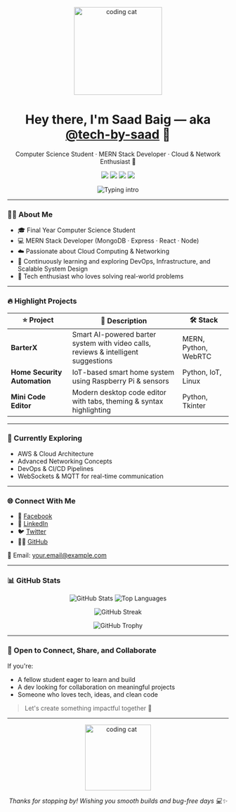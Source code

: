 <p align="center">
  <img src="https://github.com/tech-by-saad/tech-by-saad/raw/main/miroon-cat.gif" width="200" alt="coding cat"/>
</p>

<h1 align="center">Hey there, I'm Saad Baig — aka <a href="https://github.com/tech-by-saad">@tech-by-saad</a> 🚀</h1>
<p align="center">Computer Science Student · MERN Stack Developer · Cloud & Network Enthusiast 🧠</p>

<p align="center">
  <a href="https://linkedin.com/in/your-profile"><img src="https://img.shields.io/badge/LinkedIn-%230A66C2.svg?style=for-the-badge&logo=linkedin"/></a>
  <a href="https://x.com/your-twitter"><img src="https://img.shields.io/badge/Twitter-%231DA1F2.svg?style=for-the-badge&logo=twitter"/></a>
  <a href="https://facebook.com/profile.php?id=100084380714332"><img src="https://img.shields.io/badge/Facebook-%231877F2.svg?style=for-the-badge&logo=facebook"/></a>
  <a href="https://github.com/tech-by-saad"><img src="https://img.shields.io/badge/GitHub-%23121011.svg?style=for-the-badge&logo=github"/></a>
</p>

<p align="center">
  <img src="https://readme-typing-svg.demolab.com?font=Fira+Code&duration=3000&pause=1200&color=00B2FF&center=true&vCenter=true&multiline=true&width=700&lines=Building+secure+and+scalable+web+apps+with+cloud+and+networking+in+mind." alt="Typing intro"/>
</p>

---

### 🧑‍💻 About Me

* 🎓 Final Year Computer Science Student
* 💻 MERN Stack Developer (MongoDB · Express · React · Node)
* ☁️ Passionate about Cloud Computing & Networking
* 🌱 Continuously learning and exploring DevOps, Infrastructure, and Scalable System Design
* 🧠 Tech enthusiast who loves solving real-world problems

---

### 🔥 Highlight Projects

| ⭐ Project                    | 💬 Description                                                                     | 🛠️ Stack            |
| ---------------------------- | ---------------------------------------------------------------------------------- | -------------------- |
| **BarterX**                  | Smart AI-powered barter system with video calls, reviews & intelligent suggestions | MERN, Python, WebRTC |
| **Home Security Automation** | IoT-based smart home system using Raspberry Pi & sensors                           | Python, IoT, Linux   |
| **Mini Code Editor**         | Modern desktop code editor with tabs, theming & syntax highlighting                | Python, Tkinter      |

---

### 🧠 Currently Exploring

* AWS & Cloud Architecture
* Advanced Networking Concepts
* DevOps & CI/CD Pipelines
* WebSockets & MQTT for real-time communication

---

### 🌐 Connect With Me

* 📘 [Facebook](https://facebook.com/profile.php?id=100084380714332)
* 💼 [LinkedIn](https://linkedin.com/in/your-profile)
* 🐦 [Twitter](https://x.com/your-twitter)
* 🧑‍💻 [GitHub](https://github.com/tech-by-saad)

📧 Email: [your.email@example.com](mailto:your.email@example.com)

---

### 📊 GitHub Stats

<p align="center">
  <img src="https://github-readme-stats.vercel.app/api?username=tech-by-saad&show_icons=true&theme=tokyonight" alt="GitHub Stats"/>
  <img src="https://github-readme-stats.vercel.app/api/top-langs/?username=tech-by-saad&layout=compact&theme=tokyonight" alt="Top Languages"/>
</p>

<p align="center">
  <img src="https://github-readme-streak-stats.herokuapp.com/?user=tech-by-saad&theme=dark" alt="GitHub Streak"/>
</p>

<p align="center">
  <img src="https://github-profile-trophy.vercel.app/?username=tech-by-saad&theme=algolia" alt="GitHub Trophy"/>
</p>

---

### 🤝 Open to Connect, Share, and Collaborate

If you're:

* A fellow student eager to learn and build
* A dev looking for collaboration on meaningful projects
* Someone who loves tech, ideas, and clean code

> Let's create something impactful together 🚀

---

<p align="center">
  <img src="https://github.com/tech-by-saad/tech-by-saad/raw/main/miroon-cat.gif" width="150" alt="coding cat"/>
</p>

<p align="center">
  <i>Thanks for stopping by! Wishing you smooth builds and bug-free days 💻✨</i>
</p>
